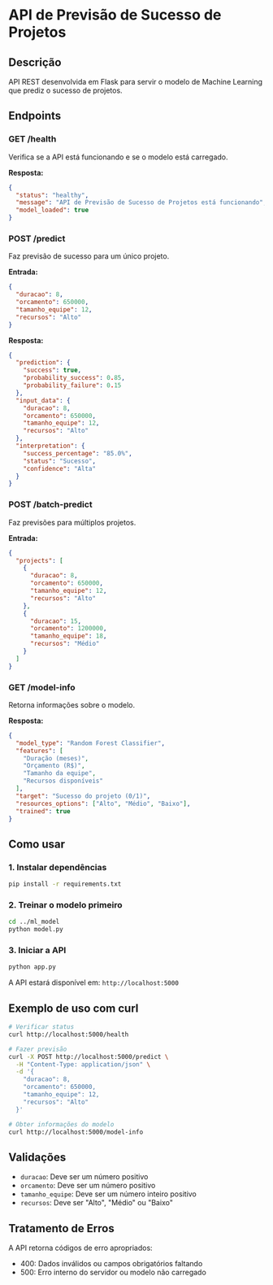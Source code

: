 # API de Previsão de Sucesso de Projetos

## Descrição

API REST desenvolvida em Flask para servir o modelo de Machine Learning que prediz o sucesso de projetos.

## Endpoints

### GET /health
Verifica se a API está funcionando e se o modelo está carregado.

**Resposta:**
```json
{
  "status": "healthy",
  "message": "API de Previsão de Sucesso de Projetos está funcionando",
  "model_loaded": true
}
```

### POST /predict
Faz previsão de sucesso para um único projeto.

**Entrada:**
```json
{
  "duracao": 8,
  "orcamento": 650000,
  "tamanho_equipe": 12,
  "recursos": "Alto"
}
```

**Resposta:**
```json
{
  "prediction": {
    "success": true,
    "probability_success": 0.85,
    "probability_failure": 0.15
  },
  "input_data": {
    "duracao": 8,
    "orcamento": 650000,
    "tamanho_equipe": 12,
    "recursos": "Alto"
  },
  "interpretation": {
    "success_percentage": "85.0%",
    "status": "Sucesso",
    "confidence": "Alta"
  }
}
```

### POST /batch-predict
Faz previsões para múltiplos projetos.

**Entrada:**
```json
{
  "projects": [
    {
      "duracao": 8,
      "orcamento": 650000,
      "tamanho_equipe": 12,
      "recursos": "Alto"
    },
    {
      "duracao": 15,
      "orcamento": 1200000,
      "tamanho_equipe": 18,
      "recursos": "Médio"
    }
  ]
}
```

### GET /model-info
Retorna informações sobre o modelo.

**Resposta:**
```json
{
  "model_type": "Random Forest Classifier",
  "features": [
    "Duração (meses)",
    "Orçamento (R$)",
    "Tamanho da equipe",
    "Recursos disponíveis"
  ],
  "target": "Sucesso do projeto (0/1)",
  "resources_options": ["Alto", "Médio", "Baixo"],
  "trained": true
}
```

## Como usar

### 1. Instalar dependências
```bash
pip install -r requirements.txt
```

### 2. Treinar o modelo primeiro
```bash
cd ../ml_model
python model.py
```

### 3. Iniciar a API
```bash
python app.py
```

A API estará disponível em: `http://localhost:5000`

## Exemplo de uso com curl

```bash
# Verificar status
curl http://localhost:5000/health

# Fazer previsão
curl -X POST http://localhost:5000/predict \
  -H "Content-Type: application/json" \
  -d '{
    "duracao": 8,
    "orcamento": 650000,
    "tamanho_equipe": 12,
    "recursos": "Alto"
  }'

# Obter informações do modelo
curl http://localhost:5000/model-info
```

## Validações

- `duracao`: Deve ser um número positivo
- `orcamento`: Deve ser um número positivo
- `tamanho_equipe`: Deve ser um número inteiro positivo
- `recursos`: Deve ser "Alto", "Médio" ou "Baixo"

## Tratamento de Erros

A API retorna códigos de erro apropriados:
- 400: Dados inválidos ou campos obrigatórios faltando
- 500: Erro interno do servidor ou modelo não carregado
